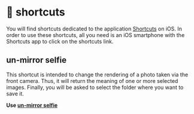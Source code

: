# :repeat: shortcuts 

You will find shortcuts dedicated to the application [Shortcuts](https://apps.apple.com/app/id915249334) on iOS. In order to use these shortcuts, all you need is an iOS smartphone with the Shortcuts app to click on the shortcuts link.

## un-mirror selfie

This shortcut is intended to change the rendering of a photo taken via the front camera. Thus, it will return the meaning of one or more selected images. Finally, you will be asked to select the folder where you want to save it.   
   
**Use [un-mirror selfie](https://www.icloud.com/shortcuts/ac32716be6c645888737a20b576fb2a7)**
